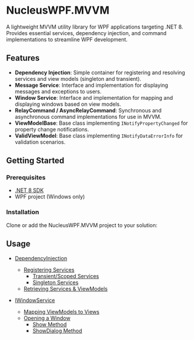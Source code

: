 # NucleusWPF.MVVM

A lightweight MVVM utility library for WPF applications targeting .NET 8.  
Provides essential services, dependency injection, and command implementations to streamline WPF development.

## Features

- **Dependency Injection**: Simple container for registering and resolving services and view models (singleton and transient).
- **Message Service**: Interface and implementation for displaying messages and exceptions to users.
- **Window Service**: Interface and implementation for mapping and displaying windows based on view models.
- **RelayCommand / AsyncRelayCommand**: Synchronous and asynchronous command implementations for use in MVVM.
- **ViewModelBase**: Base class implementing `INotifyPropertyChanged` for property change notifications.
- **ValidViewModel**: Base class implementing `INotifyDataErrorInfo` for validation scenarios.

## Getting Started



### Prerequisites

- [.NET 8 SDK](https://dotnet.microsoft.com/download/dotnet/8.0)
- WPF project (Windows only)

### Installation

Clone or add the NucleusWPF.MVVM project to your solution:

## Usage

- [DependencyInjection](docs/DependencyInjection.md)
  - [Registering Services](docs/DependencyInjection.md#registering-services)
    - [Transient/Scoped Services](docs/DependencyInjection.md#transientscoped-services)
    - [Singleton Services](docs/DependencyInjection.md#singleton-services)
  - [Retrieving Services & ViewModels](docs/DependencyInjection.md#retrieving-services--viewmodels)

- [IWindowService](docs/IWindowService.md)
  - [Mapping ViewModels to Views](docs/IWindowService.md#mapping-viewmodels-to-views)
  - [Opening a Window](docs/IWindowService.md#opening-a-window)
    - [Show Method](docs/IWindowService.md#show-method)
    - [ShowDialog Method](docs/IWindowService.md#showdialog-method)